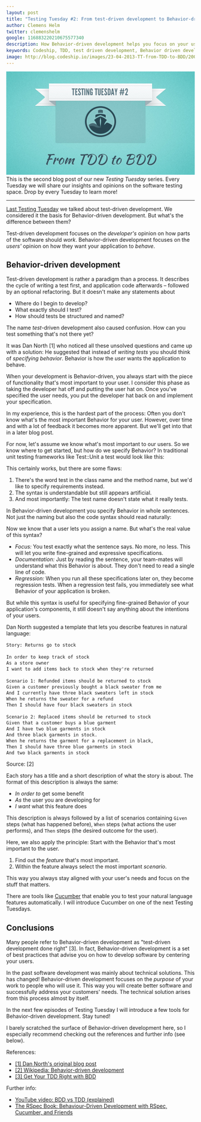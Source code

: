 ```yaml
---
layout: post
title: "Testing Tuesday #2: From test-driven development to Behavior-driven development"
author: Clemens Helm
twitter: clemenshelm
google: 116883220210675577340
description: How Behavior-driven development helps you focus on your users' needs instead of your tests.
keywords: Codeship, TDD, test driven development, Behavior driven development, behaviour driven development, testing tuesday, testing tools, testing methodologies, develop iteratively, hosted testing, testing in the cloud
image: http://blog.codeship.io/images/23-04-2013-TT-from-TDD-to-BDD/200x200_tt_from-tdd-to-bdd.jpg
---
```

![Illustration testing tuesday: Tests make software](/images/23-04-2013-TT-from-TDD-to-BDD/codeship_tt_from-tdd-to-bdd.jpg)
This is the second blog post of our new *Testing Tuesday* series. Every Tuesday we will share our insights and opinions on the software testing space. Drop by every Tuesday to learn more!

<hr>

[Last Testing Tuesday](/2013/04/16/tests-make-software.html) we talked about test-driven development. We considered it the basis for Behavior-driven development. But what's the difference between them?

Test-driven development focuses on the *developer's* opinion on how parts of the software should *work*. Behavior-driven development focuses on the *users'* opinion on how they want your application to *behave*.

## Behavior-driven development

Test-driven development is rather a paradigm than a process. It describes the cycle of writing a test first, and application code afterwards – followed by an optional refactoring. But it doesn't make any statements about

* Where do I begin to develop?
* What exactly should I test?
* How should tests be structured and named?

The name *test*-driven development also caused confusion. How can you test something that's not there yet?

It was Dan North [1] who noticed all these unsolved questions and came up with a solution: He suggested that instead of *writing tests* you should think of *specifying behavior*. Behavior is how the *user* wants the application to behave.

When your development is Behavior-driven, you always start with the piece of functionality that's most important to your user. I consider this phase as taking the developer hat off and putting the user hat on. Once you've specified the user needs, you put the developer hat back on and implement your specification.

In my experience, this is the hardest part of the process: Often you don't know what's the most important Behavior for your user. However, over time and with a lot of feedback it becomes more apparent. But we'll get into that in a later blog post.

For now, let's assume we know what's most important to our users. So we know where to get started, but how do we specify Behavior? In traditional unit testing frameworks like Test::Unit a test would look like this:

<script src="https://gist.github.com/clemenshelm/5443299.js"></script>

This certainly works, but there are some flaws:

1. There's the word test in the class name and the method name, but we'd like to specify requirements instead.
2. The syntax is understandable but still appears artificial.
3. And most importantly: The test name doesn't state what it really tests.

In Behavior-driven development you specify Behavior in whole sentences. Not just the naming but also the code syntax should read naturally:

<script src="https://gist.github.com/clemenshelm/5395845.js"></script>

Now we know that a user lets you assign a name. But what's the real value of this syntax?

* *Focus:* You test exactly what the sentence says. No more, no less. This will let you write fine-grained and expressive specifications.
* *Documentation:* Just by reading the sentence, your team-mates will understand what this Behavior is about. They don't need to read a single line of code.
* *Regression:* When you run all these specifications later on, they become regression tests. When a regression test fails, you immediately see what Behavior of your application is broken.

But while this syntax is useful for specifying fine-grained Behavior of your application's components, it still doesn't say anything about the intentions of your users.

Dan North suggested a template that lets you describe features in natural language:

    Story: Returns go to stock

    In order to keep track of stock
    As a store owner
    I want to add items back to stock when they're returned

    Scenario 1: Refunded items should be returned to stock
    Given a customer previously bought a black sweater from me
    And I currently have three black sweaters left in stock
    When he returns the sweater for a refund
    Then I should have four black sweaters in stock

    Scenario 2: Replaced items should be returned to stock
    Given that a customer buys a blue garment
    And I have two blue garments in stock
    And three black garments in stock.
    When he returns the garment for a replacement in black,
    Then I should have three blue garments in stock
    And two black garments in stock
Source: [2]

Each story has a title and a short description of what the story is about. The format of this description is always the same:

* *In order to* get some benefit
* *As* the user you are developing for
* *I want* what this feature does

This description is always followed by a list of scenarios containing `Given` steps (what has happened before), `When` steps (what actions the user performs), and `Then` steps (the desired outcome for the user).

Here, we also apply the principle: Start with the Behavior that's most important to the user.

1. Find out the *feature* that's most important.
2. Within the feature always select the most important *scenario*.

This way you always stay aligned with your user's needs and focus on the stuff that matters.

There are tools like [Cucumber](http://cukes.info/) that enable you to test your natural language features automatically. I will introduce Cucumber on one of the next Testing Tuesdays.

## Conclusions

Many people refer to Behavior-driven development as "test-driven development done right" [3]. In fact, Behavior-driven development is a set of best practices that advise you on how to develop software by centering your users.

In the past software development was mainly about technical solutions. This has changed! Behavior-driven development focuses on the *purpose* of your work to people who will use it. This way you will create better software and successfully address your customers' needs. The technical solution arises from this process almost by itself.

In the next few episodes of Testing Tuesday I will introduce a few tools for Behavior-driven development. Stay tuned!

I barely scratched the surface of Behavior-driven development here, so I especially recommend checking out the references and further info (see below).

References:

* [[1] Dan North's original blog post](http://dannorth.net/introducing-bdd/)
* [[2] Wikipedia: Behavior-driven development](http://en.wikipedia.org/wiki/Behavior-driven_development)
* [[3] Get Your TDD Right with BDD](http://codingcraft.wordpress.com/2011/11/12/bdd-get-your-tdd-right/)

Further info:

* [YouTube video: BDD vs TDD (explained)](https://www.youtube.com/watch?v=mT8QDNNhExg)
* [The RSpec Book: Behaviour-Driven Development with RSpec, Cucumber, and Friends](http://pragprog.com/book/achbd/the-rspec-book)